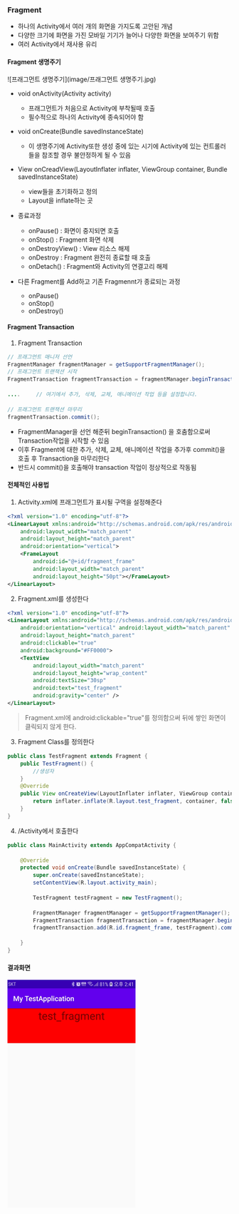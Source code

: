 ### Fragment

- 하나의 Activity에서 여러 개의 화면을 가지도록 고안된 개념
- 다양한 크기에 화면을 가진 모바일 기기가 늘어나 다양한 화면을 보여주기 위함
- 여러 Activity에서 재사용 유리

#### Fragment 생명주기
![프래그먼트 생명주기](image/프래그먼트 생명주기.jpg)
- void onActivity(Activity activity)
	- 프래그먼트가 처음으로 Activity에 부착될때 호출
	- 필수적으로 하나의 Activity에 종속되어야 함

- void onCreate(Bundle savedInstanceState)
	- 이 생명주기에 Activity또한 생성 중에 있는 시기에 Activity에 있는 컨트롤러들을 참조할 경우 불안정하게 될 수 있음

- View onCreadView(LayoutInflater inflater, ViewGroup container, Bundle savedInstanceState)
	- view들을 초기화하고 정의
	- Layout을 inflate하는 곳

- 종료과정
	- onPause() : 화면이 중지되면 호출
	- onStop() : Fragment 화면 삭제
	- onDestroyView() : View 리소스 해제
	- onDestroy : Fragment 완전히 종료할 때 호출
	- onDetach() : Fragment와 Activity의 연결고리 해제

- 다른 Fragment를 Add하고 기존 Fragmennt가 종료되는 과정
	- onPause()
	- onStop()
	- onDestroy()

#### Fragment Transaction
1. Fragment Transaction 
```java
// 프래그먼트 매니저 선언
FragmentManager fragmentManager = getSupportFragmentManager();
// 프래그먼트 트랜잭션 시작
FragmentTransaction fragmentTransaction = fragmentManager.beginTransaction();

....     // 여기에서 추가, 삭제, 교체, 애니메이션 작업 등을 설정합니다.

// 프래그먼트 트랜잭션 마무리
fragmentTransaction.commit();
```
- FragmentManager을 선언 해준뒤  beginTransaction() 을 호춤함으로써 Transaction작업을 시작할 수 있음
- 이후 Fragment에 대한 추가, 삭제, 교체, 애니메이션 작업을 추가후 commit()을 호출 후 Transaction을 마무리한다
- 반드시 commit()을 호출해야 transaction 작업이 정상적으로 작동됨



#### 전체적인 사용법
1. Activity.xml에 프래그먼트가 표시될 구역을 설정해준다
```xml
<?xml version="1.0" encoding="utf-8"?>
<LinearLayout xmlns:android="http://schemas.android.com/apk/res/android"
    android:layout_width="match_parent"
    android:layout_height="match_parent"
    android:orientation="vertical">
    <FrameLayout
        android:id="@+id/fragment_frame"
        android:layout_width="match_parent"
        android:layout_height="50pt"></FrameLayout>
</LinearLayout>
```

2. Fragment.xml를 생성한다
```xml
<?xml version="1.0" encoding="utf-8"?>
<LinearLayout xmlns:android="http://schemas.android.com/apk/res/android"
    android:orientation="vertical" android:layout_width="match_parent"
    android:layout_height="match_parent"
    android:clickable="true"
    android:background="#FF0000">
    <TextView
        android:layout_width="match_parent"
        android:layout_height="wrap_content"
        android:textSize="30sp"
        android:text="test_fragment"
        android:gravity="center" />
</LinearLayout>
```
> Fragment.xml에 android:clickable="true"를 정의함으써 뒤에 쌓인 화면이 클릭되지 않게 한다.


3. Fragment Class를 정의한다
```java
public class TestFragment extends Fragment {
    public TestFragment() {
        //생성자
    }
    @Override
    public View onCreateView(LayoutInflater inflater, ViewGroup container, Bundle savedInstanceState) {
        return inflater.inflate(R.layout.test_fragment, container, false);
    }
}
```


4. /Activity에서 호출한다
```java
public class MainActivity extends AppCompatActivity {

    @Override
    protected void onCreate(Bundle savedInstanceState) {
        super.onCreate(savedInstanceState);
        setContentView(R.layout.activity_main);

        TestFragment testFragment = new TestFragment();

        FragmentManager fragmentManager = getSupportFragmentManager();
        FragmentTransaction fragmentTransaction = fragmentManager.beginTransaction();
        fragmentTransaction.add(R.id.fragment_frame, testFragment).commitAllowingStateLoss();

    }
}
```



#### 결과화면

<img src="image/fragmentTest.jpg" alt="프래그먼트 테스트" style="zoom:50%;" />




